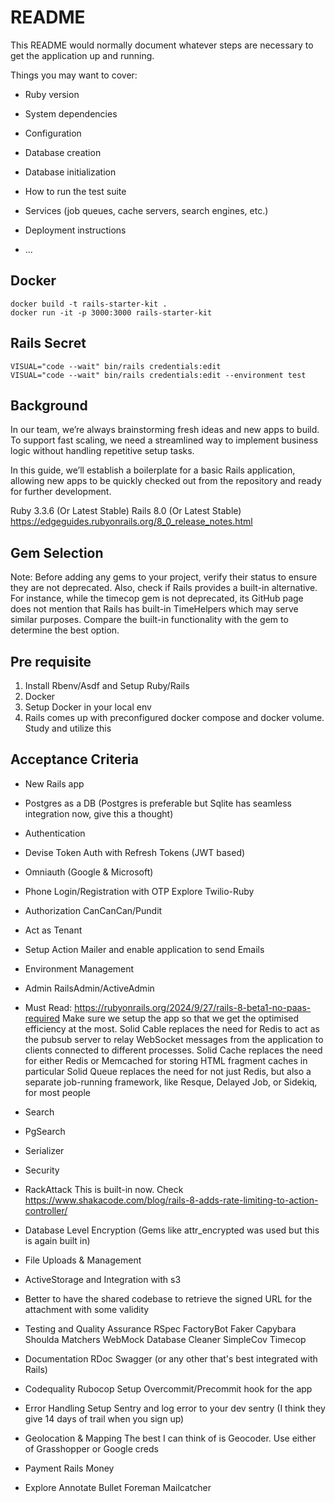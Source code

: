 # README

This README would normally document whatever steps are necessary to get the
application up and running.

Things you may want to cover:

* Ruby version

* System dependencies

* Configuration

* Database creation

* Database initialization

* How to run the test suite

* Services (job queues, cache servers, search engines, etc.)

* Deployment instructions

* ...

## Docker
```
docker build -t rails-starter-kit .
docker run -it -p 3000:3000 rails-starter-kit
```

## Rails Secret
```
VISUAL="code --wait" bin/rails credentials:edit
VISUAL="code --wait" bin/rails credentials:edit --environment test
```

## Background

In our team, we’re always brainstorming fresh ideas and new apps to build. To support fast scaling, we need a streamlined way to implement business logic without handling repetitive setup tasks.

In this guide, we’ll establish a boilerplate for a basic Rails application, allowing new apps to be quickly checked out from the repository and ready for further development.

Ruby 3.3.6 (Or Latest Stable)
Rails 8.0 (Or Latest Stable)
https://edgeguides.rubyonrails.org/8_0_release_notes.html

## Gem Selection

Note: Before adding any gems to your project, verify their status to ensure they are not deprecated. Also, check if Rails provides a built-in alternative.
For instance, while the timecop gem is not deprecated, its GitHub page does not mention that Rails has built-in TimeHelpers which may serve similar purposes. Compare the built-in functionality with the gem to determine the best option.

## Pre requisite
1. Install Rbenv/Asdf and Setup Ruby/Rails
1. Docker
1. Setup Docker in your local env
1. Rails comes up with preconfigured docker compose and docker volume. Study and utilize this

## Acceptance Criteria

* New Rails app
* Postgres as a DB (Postgres is preferable but Sqlite has seamless integration now, give this a thought)
* Authentication
* Devise Token Auth with Refresh Tokens (JWT based)
* Omniauth (Google & Microsoft)
* Phone Login/Registration with OTP
  Explore Twilio-Ruby
* Authorization
  CanCanCan/Pundit
* Act as Tenant
* Setup Action Mailer and enable application to send Emails
* Environment Management
* Admin
RailsAdmin/ActiveAdmin

* Must Read: https://rubyonrails.org/2024/9/27/rails-8-beta1-no-paas-required Make sure we setup the app so that we get the optimised efficiency at the most.
Solid Cable replaces the need for Redis to act as the pubsub server to relay WebSocket messages from the application to clients connected to different processes.
Solid Cache replaces the need for either Redis or Memcached for storing HTML fragment caches in particular
Solid Queue replaces the need for not just Redis, but also a separate job-running framework, like Resque, Delayed Job, or Sidekiq, for most people

* Search
* PgSearch
* Serializer
* Security
* RackAttack
This is built-in now. Check https://www.shakacode.com/blog/rails-8-adds-rate-limiting-to-action-controller/

* Database Level Encryption (Gems like attr_encrypted was used but this is again built in)
* File Uploads & Management
* ActiveStorage and Integration with s3
* Better to have the shared codebase to retrieve the signed URL for the attachment with some validity
* Testing and Quality Assurance
RSpec
FactoryBot
Faker
Capybara
Shoulda Matchers
WebMock
Database Cleaner
SimpleCov
Timecop

* Documentation
RDoc
Swagger (or any other that's best integrated with Rails)

* Codequality
Rubocop
Setup Overcommit/Precommit hook for the app

* Error Handling
Setup Sentry and log error to your dev sentry (I think they give 14 days of trail when you sign up)

* Geolocation & Mapping
The best I can think of is Geocoder. Use either of Grasshopper or Google creds

* Payment
Rails Money

* Explore
Annotate
Bullet
Foreman
Mailcatcher
